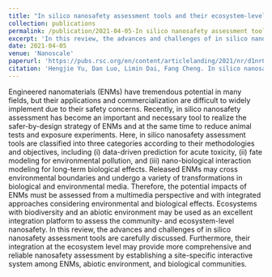 ```yaml
---
title: "In silico nanosafety assessment tools and their ecosystem-level integration prospect"
collection: publications
permalink: /publication/2021-04-05-In silico nanosafety assessment tools and their ecosystem-level integration prospect
excerpt: 'In this review, the advances and challenges of in silico nanosafety assessment tools are carefully discussed. Furthermore, their integration at the ecosystem level may provide more comprehensive and reliable nanosafety assessment by establishing a site-specific interactive system among ENMs, abiotic environment, and biological communities.'
date: 2021-04-05
venue: 'Nanoscale'
paperurl: 'https://pubs.rsc.org/en/content/articlelanding/2021/nr/d1nr00115a'
citation: 'Hengjie Yu, Dan Luo, Limin Dai, Fang Cheng. In silico nanosafety assessment tools and their ecosystem-level integration prospect. Nanoscale, 2021, 13(19), 8722-8739.'
---
```


Engineered nanomaterials (ENMs) have tremendous potential in many fields, but their applications and commercialization are difficult to widely implement due to their safety concerns. Recently, in silico nanosafety assessment has become an important and necessary tool to realize the safer-by-design strategy of ENMs and at the same time to reduce animal tests and exposure experiments. Here, in silico nanosafety assessment tools are classified into three categories according to their methodologies and objectives, including (i) data-driven prediction for acute toxicity, (ii) fate modeling for environmental pollution, and (iii) nano-biological interaction modeling for long-term biological effects. Released ENMs may cross environmental boundaries and undergo a variety of transformations in biological and environmental media. Therefore, the potential impacts of ENMs must be assessed from a multimedia perspective and with integrated approaches considering environmental and biological effects. Ecosystems with biodiversity and an abiotic environment may be used as an excellent integration platform to assess the community- and ecosystem-level nanosafety. In this review, the advances and challenges of in silico nanosafety assessment tools are carefully discussed. Furthermore, their integration at the ecosystem level may provide more comprehensive and reliable nanosafety assessment by establishing a site-specific interactive system among ENMs, abiotic environment, and biological communities.
